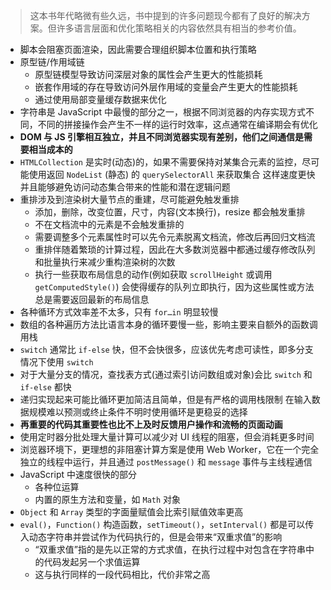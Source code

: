 > 这本书年代略微有些久远，书中提到的许多问题现今都有了良好的解决方案。但许多语言层面和优化策略相关的内容依然具有相当的参考价值。

- 脚本会阻塞页面渲染，因此需要合理组织脚本位置和执行策略
- 原型链/作用域链
    - 原型链模型导致访问深层对象的属性会产生更大的性能损耗
    - 嵌套作用域的存在导致访问外层作用域的变量会产生更大的性能损耗
    - 通过使用局部变量缓存数据来优化
- 字符串是 JavaScript 中最慢的部分之一，根据不同浏览器的内存实现方式不同，不同的拼接操作会产生不一样的运行时效率，这点通常在编译期会有优化
- **DOM 与 JS 引擎相互独立，并且不同浏览器实现有差别，他们之间通信是需要相当成本的**
- `HTMLCollection` 是实时(动态)的，如果不需要保持对某集合元素的监控，尽可能使用返回 `NodeList` (静态) 的 `querySelectorAll` 来获取集合 这样速度更快并且能够避免访问动态集合带来的性能和潜在逻辑问题
- 重排涉及到渲染树大量节点的重建，尽可能避免触发重排
    - 添加，删除，改变位置，尺寸，内容(文本换行)，resize 都会触发重排
    - 不在文档流中的元素是不会触发重排的
    - 需要调整多个元素属性时可以先令元素脱离文档流，修改后再回归文档流
    - 重排伴随着繁琐的计算过程，因此在大多数浏览器中都通过缓存修改队列和批量执行来减少重构渲染树的次数
    - 执行一些获取布局信息的动作(例如获取 `scrollHeight` 或调用 `getComputedStyle()`) 会使得缓存的队列立即执行，因为这些属性或方法总是需要返回最新的布局信息
- 各种循环方式效率差不太多，只有 `for…in` 明显较慢
- 数组的各种遍历方法比语言本身的循环要慢一些，影响主要来自额外的函数调用栈
- `switch` 通常比 `if-else` 快，但不会快很多，应该优先考虑可读性，即多分支情况下使用 `switch`
- 对于大量分支的情况，查找表方式(通过索引访问数组或对象)会比 `switch` 和 `if-else` 都快
- 递归实现起来可能比循环更加简洁且简单，但是有严格的调用栈限制 在输入数据规模难以预测或终止条件不明时使用循环是更稳妥的选择
- **再重要的代码其重要性也比不上及时反馈用户操作和流畅的页面动画**
- 使用定时器分批处理大量计算可以减少对 UI 线程的阻塞，但会消耗更多时间
- 浏览器环境下，更理想的非阻塞计算方案是使用 Web Worker，它在一个完全独立的线程中运行，并且通过 `postMessage()` 和 `message` 事件与主线程通信
- JavaScript 中速度很快的部分
    - 各种位运算
    - 内置的原生方法和变量，如 `Math` 对象
- `Object` 和 `Array` 类型的字面量赋值会比索引赋值效率更高
- `eval()`，`Function()` 构造函数，`setTimeout()`，`setInterval()` 都是可以传入动态字符串并尝试作为代码执行的，但是会带来“双重求值”的影响
    - “双重求值”指的是先以正常的方式求值，在执行过程中对包含在字符串中的代码发起另一个求值运算
    - 这与执行同样的一段代码相比，代价非常之高
